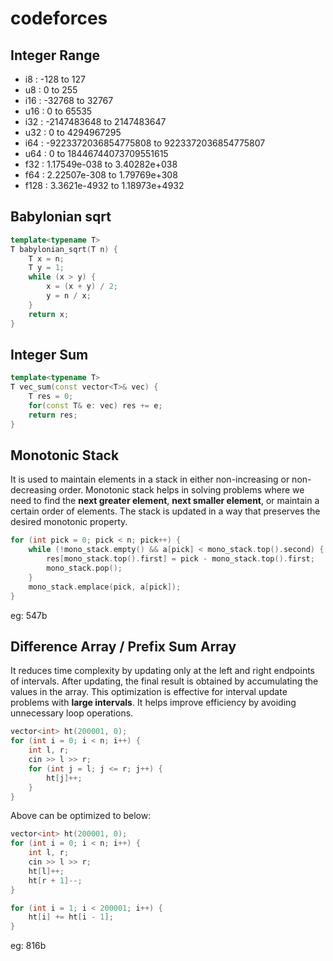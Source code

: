 # codeforces

## Integer Range

- i8 : -128 to 127
- u8 : 0 to 255
- i16 : -32768 to 32767
- u16 : 0 to 65535
- i32 : -2147483648 to 2147483647
- u32 : 0 to 4294967295
- i64 : -9223372036854775808 to 9223372036854775807
- u64 : 0 to 18446744073709551615
- f32 : 1.17549e-038 to 3.40282e+038
- f64 : 2.22507e-308 to 1.79769e+308
- f128 : 3.3621e-4932 to 1.18973e+4932

## Babylonian sqrt

```c++
template<typename T>
T babylonian_sqrt(T n) {
    T x = n;
    T y = 1;
    while (x > y) {
        x = (x + y) / 2;
        y = n / x;
    }
    return x;
}
```

## Integer Sum

```c++
template<typename T>
T vec_sum(const vector<T>& vec) {
    T res = 0;
    for(const T& e: vec) res += e;
    return res;
}
```

## Monotonic Stack

It is used to maintain elements in a stack in either non-increasing or non-decreasing order. 
Monotonic stack helps in solving problems where we need to find the **next greater element**, **next smaller element**, or maintain a certain order of elements.
The stack is updated in a way that preserves the desired monotonic property.

```c++
for (int pick = 0; pick < n; pick++) {
    while (!mono_stack.empty() && a[pick] < mono_stack.top().second) {
        res[mono_stack.top().first] = pick - mono_stack.top().first;
        mono_stack.pop();
    }
    mono_stack.emplace(pick, a[pick]);
}
```

eg: 547b

## Difference Array / Prefix Sum Array

It reduces time complexity by updating only at the left and right endpoints of intervals.
After updating, the final result is obtained by accumulating the values in the array.
This optimization is effective for interval update problems with **large intervals**.
It helps improve efficiency by avoiding unnecessary loop operations.

```c++
vector<int> ht(200001, 0);
for (int i = 0; i < n; i++) {
    int l, r;
    cin >> l >> r;
    for (int j = l; j <= r; j++) {
        ht[j]++;
    }
}
```

Above can be optimized to below:

```c++
vector<int> ht(200001, 0);
for (int i = 0; i < n; i++) {
    int l, r;
    cin >> l >> r;
    ht[l]++;
    ht[r + 1]--;
}

for (int i = 1; i < 200001; i++) {
    ht[i] += ht[i - 1];
}
```

eg: 816b